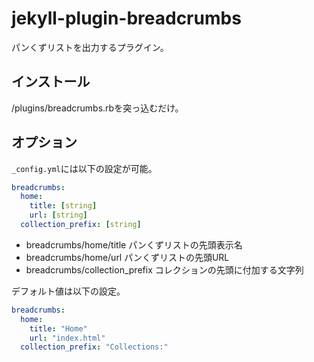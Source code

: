 # jekyll-plugin-breadcrumbs

パンくずリストを出力するプラグイン。

## インストール

<Jekyll Dir>/plugins/breadcrumbs.rbを突っ込むだけ。

## オプション

`_config.yml`には以下の設定が可能。

```yaml
breadcrumbs:
  home:
    title: [string]
    url: [string]
  collection_prefix: [string]
```

- breadcrumbs/home/title パンくずリストの先頭表示名
- breadcrumbs/home/url パンくずリストの先頭URL
- breadcrumbs/collection_prefix コレクションの先頭に付加する文字列

デフォルト値は以下の設定。

```yaml
breadcrumbs:
  home:
    title: "Home"
    url: "index.html"
  collection_prefix: "Collections:"
```
